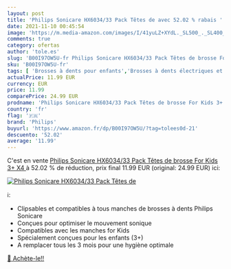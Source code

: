 ```yaml
---
layout: post
title: 'Philips Sonicare HX6034/33 Pack Têtes de avec 52.02 % rabais '
date: 2021-11-10 00:45:54
image: 'https://m.media-amazon.com/images/I/41yuLZ+XYdL._SL500_._SL400_.jpg'
comments: true
category: ofertas
author: 'tole.es'
slug: 'B00I97OW5U-fr Philips Sonicare HX6034/33 Pack Têtes de brosse For Kids...'
sku: 'B00I97OW5U-fr'
tags: [ 'Brosses à dents pour enfants','Brosses à dents électriques et accessoires pour enfants','Brossettes de rechange pour brosses à dents électriques pour enfants','Hygiène dentaire','Hygiène dentaire des enfants','Hygiène et Santé','philips', ]
actualPrice: 11.99 EUR
currency: EUR
price: 11.99
comparePrice: 24.99 EUR
prodname: 'Philips Sonicare HX6034/33 Pack Têtes de brosse For Kids 3+  X4 '
country: 'fr'
flag: '🇫🇷'
brand: 'Philips'
buyurl: 'https://www.amazon.fr/dp/B00I97OW5U/?tag=tolees0d-21'
descuento: '52.02'
average: '11.99'
---
```


C'est en vente [Philips Sonicare HX6034/33 Pack Têtes de brosse For Kids 3+  X4 ](https://www.amazon.fr/dp/B00I97OW5U/?tag=tolees0d-21)  à  52.02 % de réduction, prix final  11.99 EUR (original: 24.99 EUR) ici:

[![Philips Sonicare HX6034/33 Pack Têtes de](https://m.media-amazon.com/images/I/41yuLZ+XYdL._SL500_._SL400_.jpg)](https://www.amazon.fr/dp/B00I97OW5U/?tag=tolees0d-21)

ℹ️:

- Clipsables et compatibles à tous manches de brosses à dents Philips Sonicare
- Conçues pour optimiser le mouvement sonique
- Compatibles avec les manches for Kids
- Spécialement conçues pour les enfants (3+)
- A remplacer tous les 3 mois pour une hygiène optimale

[🛒 Achète-le!!](https://www.amazon.fr/dp/B00I97OW5U/?tag=tolees0d-21)
